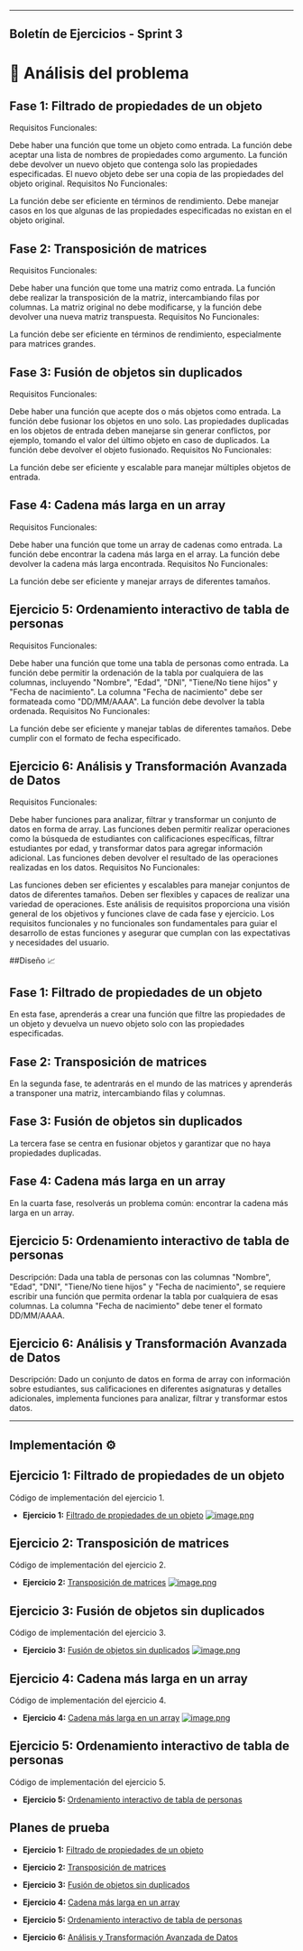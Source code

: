 
---
## Boletín de Ejercicios - Sprint 3

# 🔎 Análisis del problema
## Fase 1: Filtrado de propiedades de un objeto
Requisitos Funcionales:

Debe haber una función que tome un objeto como entrada.
La función debe aceptar una lista de nombres de propiedades como argumento.
La función debe devolver un nuevo objeto que contenga solo las propiedades especificadas.
El nuevo objeto debe ser una copia de las propiedades del objeto original.
Requisitos No Funcionales:

La función debe ser eficiente en términos de rendimiento.
Debe manejar casos en los que algunas de las propiedades especificadas no existan en el objeto original.
## Fase 2: Transposición de matrices
Requisitos Funcionales:

Debe haber una función que tome una matriz como entrada.
La función debe realizar la transposición de la matriz, intercambiando filas por columnas.
La matriz original no debe modificarse, y la función debe devolver una nueva matriz transpuesta.
Requisitos No Funcionales:

La función debe ser eficiente en términos de rendimiento, especialmente para matrices grandes.
## Fase 3: Fusión de objetos sin duplicados
Requisitos Funcionales:

Debe haber una función que acepte dos o más objetos como entrada.
La función debe fusionar los objetos en uno solo.
Las propiedades duplicadas en los objetos de entrada deben manejarse sin generar conflictos, por ejemplo, tomando el valor del último objeto en caso de duplicados.
La función debe devolver el objeto fusionado.
Requisitos No Funcionales:

La función debe ser eficiente y escalable para manejar múltiples objetos de entrada.
## Fase 4: Cadena más larga en un array
Requisitos Funcionales:

Debe haber una función que tome un array de cadenas como entrada.
La función debe encontrar la cadena más larga en el array.
La función debe devolver la cadena más larga encontrada.
Requisitos No Funcionales:

La función debe ser eficiente y manejar arrays de diferentes tamaños.
## Ejercicio 5: Ordenamiento interactivo de tabla de personas
Requisitos Funcionales:

Debe haber una función que tome una tabla de personas como entrada.
La función debe permitir la ordenación de la tabla por cualquiera de las columnas, incluyendo "Nombre", "Edad", "DNI", "Tiene/No tiene hijos" y "Fecha de nacimiento".
La columna "Fecha de nacimiento" debe ser formateada como "DD/MM/AAAA".
La función debe devolver la tabla ordenada.
Requisitos No Funcionales:

La función debe ser eficiente y manejar tablas de diferentes tamaños.
Debe cumplir con el formato de fecha especificado.
## Ejercicio 6: Análisis y Transformación Avanzada de Datos
Requisitos Funcionales:

Debe haber funciones para analizar, filtrar y transformar un conjunto de datos en forma de array.
Las funciones deben permitir realizar operaciones como la búsqueda de estudiantes con calificaciones específicas, filtrar estudiantes por edad, y transformar datos para agregar información adicional.
Las funciones deben devolver el resultado de las operaciones realizadas en los datos.
Requisitos No Funcionales:

Las funciones deben ser eficientes y escalables para manejar conjuntos de datos de diferentes tamaños.
Deben ser flexibles y capaces de realizar una variedad de operaciones.
Este análisis de requisitos proporciona una visión general de los objetivos y funciones clave de cada fase y ejercicio. Los requisitos funcionales y no funcionales son fundamentales para guiar el desarrollo de estas funciones y asegurar que cumplan con las expectativas y necesidades del usuario.

##Diseño 📈
## Fase 1: Filtrado de propiedades de un objeto

En esta fase, aprenderás a crear una función que filtre las propiedades de un objeto y devuelva un nuevo objeto solo con las propiedades especificadas.


## Fase 2: Transposición de matrices

En la segunda fase, te adentrarás en el mundo de las matrices y aprenderás a transponer una matriz, intercambiando filas y columnas.


## Fase 3: Fusión de objetos sin duplicados

La tercera fase se centra en fusionar objetos y garantizar que no haya propiedades duplicadas.



## Fase 4: Cadena más larga en un array

En la cuarta fase, resolverás un problema común: encontrar la cadena más larga en un array.


## Ejercicio 5: Ordenamiento interactivo de tabla de personas
Descripción:
Dada una tabla de personas con las columnas "Nombre", "Edad", "DNI", "Tiene/No tiene hijos" y "Fecha de nacimiento", se requiere escribir una función que permita ordenar la tabla por cualquiera de esas columnas. La columna "Fecha de nacimiento" debe tener el formato DD/MM/AAAA.


## Ejercicio 6: Análisis y Transformación Avanzada de Datos

Descripción:
Dado un conjunto de datos en forma de array con información sobre estudiantes, sus calificaciones en diferentes asignaturas y detalles adicionales, implementa funciones para analizar, filtrar y transformar estos datos.

---
## Implementación ⚙️
## Ejercicio 1: Filtrado de propiedades de un objeto
Código de implementación del ejercicio 1.
- **Ejercicio 1:** [Filtrado de propiedades de un objeto](/src/ejer1/)
[![image.png](https://i.postimg.cc/wjn7y0Zh/image.png)](https://postimg.cc/zySJ4SJB)
## Ejercicio 2: Transposición de matrices
Código de implementación del ejercicio 2.
- **Ejercicio 2:** [Transposición de matrices](/src/ejer2)
[![image.png](https://i.postimg.cc/ZnzQWtF1/image.png)](https://postimg.cc/DJ56NNNg)
## Ejercicio 3: Fusión de objetos sin duplicados
Código de implementación del ejercicio 3.
- **Ejercicio 3:** [Fusión de objetos sin duplicados](/src/ejer3)
[![image.png](https://i.postimg.cc/G2fyKdS5/image.png)](https://postimg.cc/wyhMT8zX)
## Ejercicio 4: Cadena más larga en un array
Código de implementación del ejercicio 4.
- **Ejercicio 4:** [Cadena más larga en un array](/src/ejer4)
[![image.png](https://i.postimg.cc/05ptQ4Mq/image.png)](https://postimg.cc/SjxL1DfZ)

## Ejercicio 5: Ordenamiento interactivo de tabla de personas
Código de implementación del ejercicio 5.
- **Ejercicio 5:** [Ordenamiento interactivo de tabla de personas](/src/ejer5)


## Planes de prueba 

- **Ejercicio 1:** [Filtrado de propiedades de un objeto](src\ejer1\Plan1.xlsx)


- **Ejercicio 2:** [Transposición de matrices](/src/ejer2/Plan2.xlsx)


- **Ejercicio 3:** [Fusión de objetos sin duplicados](/src/ejer3/Plan3.xlsx)


- **Ejercicio 4:** [Cadena más larga en un array](/src/ejer4/Plan4.xlsx)



- **Ejercicio 5:** [Ordenamiento interactivo de tabla de personas](/src/ejer5/Plan1.xlsx)
- **Ejercicio 6:** [ Análisis y Transformación Avanzada de Datos](/SPRINT3/src/ejer1/Plan1.xlsx)